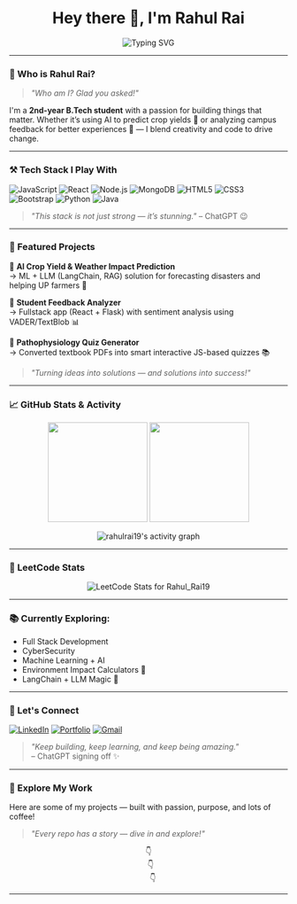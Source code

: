 <h1 align="center">Hey there 👋, I'm Rahul Rai</h1>
<p align="center">
  <img src="https://readme-typing-svg.demolab.com?font=Fira+Code&pause=1000&color=00F5A0&center=true&vCenter=true&width=435&lines=Tech+Explorer+%7C+MERN+Stack+Lover;AI+Builder+with+a+Vision;Turning+Ideas+into+Impact" alt="Typing SVG" />
</p>

---

### 🤔 Who is Rahul Rai?
> _"Who am I? Glad you asked!"_

I'm a **2nd-year B.Tech student** with a passion for building things that matter. Whether it’s using AI to predict crop yields 🌾 or analyzing campus feedback for better experiences 🧠 — I blend creativity and code to drive change.

---

### ⚒️ Tech Stack I Play With
![JavaScript](https://img.shields.io/badge/-JavaScript-F7DF1E?style=flat&logo=javascript&logoColor=black)
![React](https://img.shields.io/badge/-React-61DAFB?style=flat&logo=react&logoColor=black)
![Node.js](https://img.shields.io/badge/-Node.js-339933?style=flat&logo=nodedotjs&logoColor=white)
![MongoDB](https://img.shields.io/badge/-MongoDB-47A248?style=flat&logo=mongodb&logoColor=white)
![HTML5](https://img.shields.io/badge/-HTML5-E34F26?style=flat&logo=html5&logoColor=white)
![CSS3](https://img.shields.io/badge/-CSS3-1572B6?style=flat&logo=css3)
![Bootstrap](https://img.shields.io/badge/-Bootstrap-563D7C?style=flat&logo=bootstrap)
![Python](https://img.shields.io/badge/-Python-3776AB?style=flat&logo=python)
![Java](https://img.shields.io/badge/-Java-007396?style=flat&logo=java)

> _"This stack is not just strong — it’s stunning."_ – ChatGPT 😉

---

### 🚀 Featured Projects

🔹 **AI Crop Yield & Weather Impact Prediction**  
→ ML + LLM (LangChain, RAG) solution for forecasting disasters and helping UP farmers 🌾

🔹 **Student Feedback Analyzer**  
→ Fullstack app (React + Flask) with sentiment analysis using VADER/TextBlob 📊

🔹 **Pathophysiology Quiz Generator**  
→ Converted textbook PDFs into smart interactive JS-based quizzes 📚

> _"Turning ideas into solutions — and solutions into success!"_

---

### 📈 GitHub Stats & Activity

<p align="center">
  <img src="https://github-readme-stats.vercel.app/api?username=rahulrai19&show_icons=true&theme=radical" height="180">
  <img src="https://github-readme-streak-stats.herokuapp.com?user=rahulrai19&theme=radical" height="180">
</p>

<p align="center">
  <img src="https://github-readme-activity-graph.vercel.app/graph?username=rahulrai19&theme=react-dark&area=true&hide_border=true" alt="rahulrai19's activity graph"/>
</p>

---

### 🧠 LeetCode Stats

<p align="center">
  <img src="https://leetcard.jacoblin.cool/Rahul_Rai19?theme=dark&font=Fira+Code&ext=contest" alt="LeetCode Stats for Rahul_Rai19">
</p>

---


### 📚 Currently Exploring:
- Full Stack Development  
- CyberSecurity 
- Machine Learning + AI  
- Environment Impact Calculators 🌱  
- LangChain + LLM Magic 🔮

---

### 🙌 Let's Connect

[![LinkedIn](https://img.shields.io/badge/-LinkedIn-blue?style=flat&logo=linkedin&logoColor=white)](https://www.linkedin.com/in/rahulrai-in)
[![Portfolio](https://img.shields.io/badge/-Portfolio-000?style=flat&logo=vercel&logoColor=white)](https://your-portfolio-link.com) <!-- Replace with your link -->
[![Gmail](https://img.shields.io/badge/-rahulrai@email.com-D14836?style=flat&logo=gmail&logoColor=white)](mailto:protocolpsi@gmail.com)

> _"Keep building, keep learning, and keep being amazing."_  
> – ChatGPT signing off ✨

---


### 📂 Explore My Work

Here are some of my projects — built with passion, purpose, and lots of coffee!

> _"Every repo has a story — dive in and explore!"_
<p align="center">
👇<br/>
&nbsp;&nbsp;👇<br/>
&nbsp;&nbsp;&nbsp;&nbsp;👇
</p>

---




<!--
**rahulrai19/rahulrai19** is a ✨ _special_ ✨ repository because its `README.md` (this file) appears on your GitHub profile.

Here are some ideas to get you started:

- 🔭 I’m currently working on ...
- 🌱 I’m currently learning ...
- 👯 I’m looking to collaborate on ...
- 🤔 I’m looking for help with ...
- 💬 Ask me about ...
- 📫 How to reach me: ...
- 😄 Pronouns: ...
- ⚡ Fun fact: ...
-->
